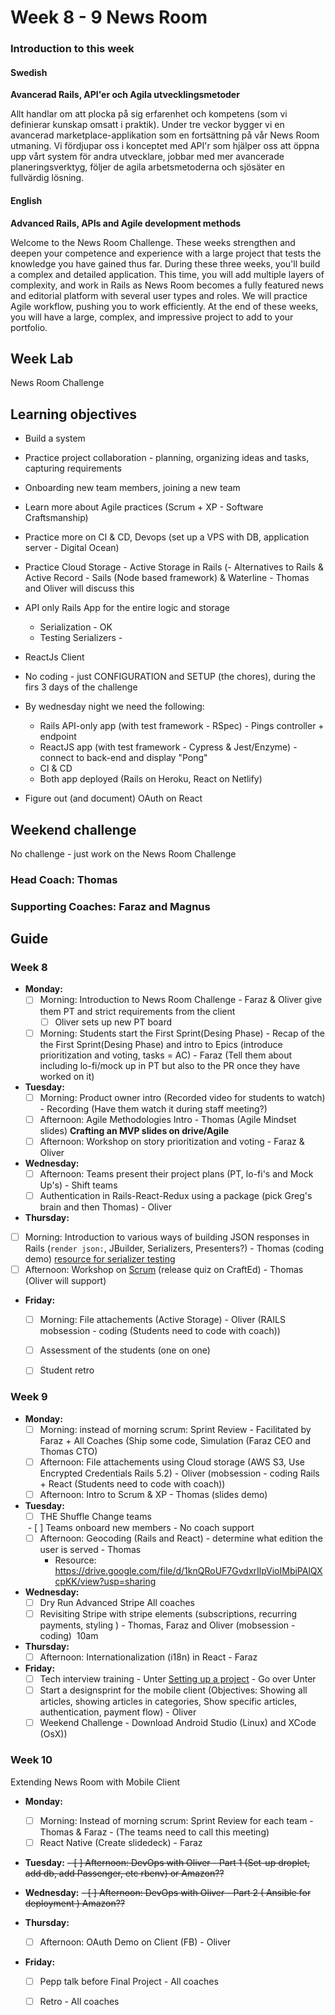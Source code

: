 # Week 8 - 9 News Room
### Introduction to this week

#### Swedish
**Avancerad Rails, API'er och Agila utvecklingsmetoder**

Allt handlar om att plocka på sig erfarenhet och kompetens (som vi definierar kunskap omsatt i praktik). Under tre veckor bygger vi en avancerad marketplace-applikation som en fortsättning på vår News Room utmaning. Vi fördjupar oss i konceptet med API'r som hjälper oss att öppna upp vårt system för andra utvecklare, jobbar med mer avancerade planeringsverktyg, följer de agila arbetsmetoderna och sjösäter en fullvärdig lösning.

#### English
**Advanced Rails, APIs and Agile development methods**

Welcome to the News Room Challenge. These weeks strengthen and deepen your competence and experience with a large project that tests the knowledge you have gained thus far. During these three weeks, you'll build a complex and detailed application. This time, you will add multiple layers of complexity, and work in Rails as News Room becomes a fully featured news and editorial platform with several user types and roles. We will practice Agile workflow, pushing you to work efficiently. At the end of these weeks, you will have a large, complex, and impressive project to add to your portfolio.

## Week Lab
News Room Challenge

## Learning objectives

- Build a system
- Practice project collaboration - planning, organizing ideas and tasks, capturing requirements 
- Onboarding new team members, joining a new team
- Learn more about Agile practices (Scrum + XP - Software Craftsmanship)
- Practice more on CI & CD, Devops (set up a VPS with DB, application server - Digital Ocean)
- Practice Cloud Storage - Active Storage in Rails
(- Alternatives to Rails & Active Record - Sails (Node based framework) & Waterline - Thomas and Oliver will discuss this

- API only Rails App for the entire logic and storage
  - Serialization - OK
  - Testing Serializers - 
- ReactJs Client
- No coding - just CONFIGURATION and SETUP (the chores), during the firs 3 days of the challenge
- By wednesday night we need the following:
  - Rails API-only app (with test framework - RSpec) - Pings controller + endpoint
  - ReactJS app (with test framework - Cypress & Jest/Enzyme) - connect to back-end and display "Pong"
  - CI & CD
  - Both app deployed (Rails on Heroku, React on Netlify) 
- Figure out (and document) OAuth on React


## Weekend challenge

No challenge - just work on the News Room Challenge

### Head Coach: Thomas
### Supporting Coaches: Faraz and Magnus


## Guide

### Week 8
- **Monday:**
  - [ ] Morning: Introduction to News Room Challenge - Faraz & Oliver give them PT and strict requirements from the client
    - [ ] Oliver sets up new PT board
  - [ ] Morning: Students start the First Sprint(Desing Phase) - Recap of the the First Sprint(Desing Phase) and intro to Epics (introduce prioritization and voting, tasks = AC) - Faraz (Tell them about including lo-fi/mock up in PT but also to the PR once they have worked on it)

- **Tuesday:**
  - [ ] Morning: Product owner intro (Recorded video for students to watch) - Recording (Have them watch it during staff meeting?)
  - [ ] Afternoon: Agile Methodologies Intro - Thomas (Agile Mindset slides) **Crafting an MVP slides on drive/Agile**
  - [ ] Afternoon: Workshop on story prioritization and voting - Faraz & Oliver

- **Wednesday:**
  - [ ] Afternoon: Teams present their project plans (PT, lo-fi's and Mock Up's) - Shift teams
  - [ ] Authentication in Rails-React-Redux using a package (pick Greg's brain and then Thomas) - Oliver
 
- **Thursday:**
 - [ ] Morning: Introduction to various ways of building JSON responses in Rails (`render json:`, JBuilder, Serializers, Presenters?) - Thomas (coding demo)
  [resource for serializer testing](https://github.com/CraftAcademy/we_meet/tree/development/spec/serializers)
 - [ ] Afternoon: Workshop on [Scrum](http://www.scrumguides.org/) (release quiz on CraftEd) - Thomas (Oliver will support)

- **Friday:**
  - [ ] Morning: File attachements (Active Storage) - Oliver (RAILS mobsession - coding (Students need to code with coach))
  - [ ] Assessment of the students (one on one)
  - [ ] Student retro


### Week 9
- **Monday:**
  - [ ] Morning: instead of morning scrum: Sprint Review - Facilitated by Faraz + All Coaches (Ship some code, Simulation (Faraz CEO and Thomas CTO)
   - [ ] Afternoon: File attachements using Cloud storage (AWS S3, Use Encrypted Credentials Rails 5.2) - Oliver (mobsession - coding Rails + React (Students need to code with coach)) 
   - [ ] Afternoon: Intro to Scrum & XP - Thomas (slides demo)

- **Tuesday:**
   - [ ] THE Shuffle Change teams
   
   - [ ] Teams onboard new members - No coach support
   - [ ] Afternoon: Geocoding (Rails and React) - determine what edition the user is served - Thomas 
      - Resource: https://drive.google.com/file/d/1knQRoUF7GvdxrIlpVioIMbiPAlQXcpKK/view?usp=sharing

- **Wednesday:**
  - [ ] Dry Run Advanced Stripe All coaches 
  - [ ] Revisiting Stripe with stripe elements (subscriptions, recurring payments, styling ) - Thomas, Faraz and Oliver (mobsession - coding)  10am

- **Thursday:**
  - [ ] Afternoon: Internationalization (i18n) in React - Faraz

- **Friday:** 
  - [ ] Tech interview training - Unter [Setting up a project](../miscellaneous/assessments/assessment_6.md) - Go over Unter 
  - [ ] Start a designsprint for the mobile client (Objectives: Showing all articles, showing articles in categories, Show specific articles, authentication, payment flow) - Oliver 
  - [ ] Weekend Challenge - Download Android Studio (Linux) and XCode (OsX))

### Week 10
Extending News Room with Mobile Client

- **Monday:**
  - [ ] Morning: Instead of morning scrum: Sprint Review for each team - Thomas & Faraz 
        - (The teams need to call this meeting)
  - [ ] React Native (Create slidedeck) - Faraz 
    
- **Tuesday:**
~~- [ ] Afternoon: DevOps with Oliver - Part 1 (Set-up droplet, add db, add Passenger, etc rbenv) or Amazon??~~
  
- **Wednesday:**
  ~~- [ ] Afternoon: DevOps with Oliver - Part 2 ( Ansible for deployment ) Amazon??~~
  
- **Thursday:**
  - [ ] Afternoon: OAuth Demo on Client (FB) - Oliver

- **Friday:**
  - [ ] Pepp talk before Final Project - All coaches
  - [ ] Retro - All coaches

